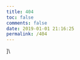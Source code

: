 ```yaml
---
title: 404
toc: false
comments: false
date: 2019-01-01 21:16:25
permalink: /404
---
```


<!DOCTYPE html>
<html lang="en">
<head>]\
<meta charset="UTF-8">
<title>404</title>
</head>
<body>
<script type="text/javascript" src="//qzonestyle.gtimg.cn/qzone/hybrid/app/404/search_children.js" charset="utf-8" homePageUrl="/" homePageName="回到我的主页"></script>
</body>
</html>